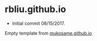 # rbliu.github.io

* Initial commit 08/15/2017.

Empty template from [mukosame.github.io](http://mukosame.github.io)
